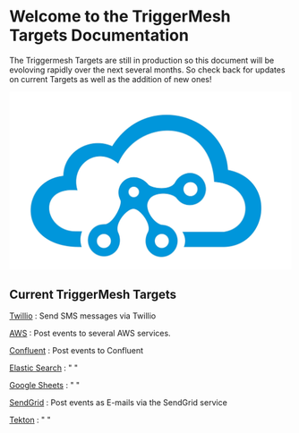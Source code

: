# Welcome to the TriggerMesh Targets Documentation

The Triggermesh Targets are still in production so this document will be evoloving rapidly over the next several months. So check back for updates on current Targets as well as the addition of new ones!

![](../images/tmLogo.png)

## Current TriggerMesh Targets 

[Twillio](./twilio.md) : Send SMS messages via Twillio

[AWS](./aws.md) : Post events to several AWS services.

[Confluent](./confluent.md) : Post events to Confluent

[Elastic Search](./elasticsearch.md) : " "

[Google Sheets](./googlesheet.md) : " "

[SendGrid](./sendgrid.md) : Post events as E-mails via the SendGrid service

[Tekton](./tekton.md) : " "




